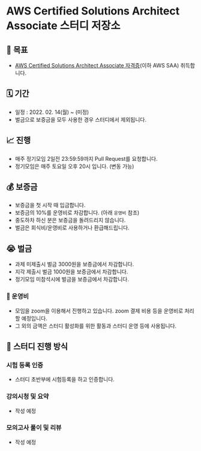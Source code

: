 # AWS Certified Solutions Architect Associate 스터디 저장소

## 📝 목표
- [AWS Certified Solutions Architect Associate 자격증](https://aws.amazon.com/ko/certification/certified-solutions-architect-associate/)(이하 AWS SAA) 취득합니다. 

## 🗓 기간
- 일정 : 2022. 02. 14(월) ~ (미정)
- 벌금으로 보증금을 모두 사용한 경우 스터디에서 제외됩니다.

## 📈 진행
- 매주 정기모임 2일전 23:59:59까지 Pull Request를 요청합니다.
- 정기모임은 매주 토요일 오후 20시 입니다. (변동 가능)

## 💰 보증금
- 보증금을 첫 시작 때 입금합니다.
- 보증금의 10%를 운영비로 차감합니다. (아래 `운영비` 참조)
- 중도하차 하신 분은 보증금을 돌려드리지 않습니다.
- 벌금은 회식비/운영비로 사용하거나 환급해드립니다.

## 😭 벌금
- 과제 미제출시 벌금 3000원을 보증금에서 차감합니다. 
- 지각 제출시 벌금 1000원을 보증금에서 차감합니다.
- 정기모임 미참석시에 벌금을 보증금에서 차감합니다.  

### 🚚 운영비
- 모임을 zoom을 이용해서 진행하고 있습니다. zoom 결제 비용 등을 운영비로 처리할 예정입니다.
- 그 외의 금액은 스터디 활성화를 위한 활동과 스터디 운영 등에 사용됩니다.

## 📔 스터디 진행 방식
### 시험 등록 인증
- 스터디 초반부에 시험등록을 하고 인증합니다.
### 강의시청 및 요약
- 작성 예정
### 모의고사 풀이 및 리뷰
- 작성 예정
